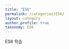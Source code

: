 ```yaml
---
title: "ES6"
permalink: /categories/ES6/
layout: category
author_profile: true
taxonomy: ES6
---
```


ES6 학습
